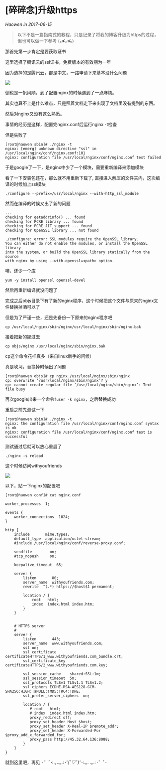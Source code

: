 # [碎碎念]升级https
*Haowen in 2017-06-15*

>  以下不是一篇指南式的教程，只是记录了将我的博客升级为https的过程，但也可以做一下参考 (⁎⁍̴̛ᴗ⁍̴̛⁎)

那首先第一步肯定是要获取证书

这里选择了腾讯云的ssl证书，免费版本的有效期为一年

因为选择的是腾讯云，都是中文，一路申请下来基本没什么问题

![](http://function.withyoufriends.com/image/doc/170615-2.png)

倒也是一帆风顺，到了配置nginx的时候遇到了一点麻烦。

其实也算不上是什么难点，只是照着文档走下来出现了文档里没有提到的东西。

然后对nginx又没有这么熟悉。

事情的经历是这样，配置完nginx.conf后运行nginx -t检查

但是失败了

	[root@haowen sbin]# ./nginx -t
	nginx: [emerg] unknown directive "ssl" in /usr/local/nginx/conf/nginx.conf:101
	nginx: configuration file /usr/local/nginx/conf/nginx.conf test failed

于是google了一下，是nginx中少了一个模块，需要重新编译来添加模块


看了一下安装包还在，那么就不用重新下载了, 直接进入解压的文件夹内，这次编译的时候加上ssl模块

	./configure --prefix=/usr/local/nginx --with-http_ssl_module

然而在编译的时候又出了新的问题

	...
	checking for getaddrinfo() ... found
	checking for PCRE library ... found
	checking for PCRE JIT support ... found
	checking for OpenSSL library ... not found

	./configure: error: SSL modules require the OpenSSL library.
	You can either do not enable the modules, or install the OpenSSL library
	into the system, or build the OpenSSL library statically from the source
	with nginx by using --with-openssl=<path> option.

噢，还少一个库

	yum -y install openssl openssl-devel

然后再重新编译就没问题了

完成之后objs目录下有了新的nginx程序，这个时候把这个文件与原来的nginx文件替换掉酒可以了

但是为了严谨一些，还是先备份一下原来的nginx程序吧

	cp /usr/local/nginx/sbin/nginx/usr/local/nginx/sbin/nginx.bak

接着把新的挪过去

	cp objs/nginx /usr/local/nginx/sbin/nginx.bak

cp这个命令花样真多（来自linux新手的问候）

真是坎坷，替换掉时候出了问题

	[root@haowen objs]# cp nginx /usr/local/nginx/sbin/nginx
	cp: overwrite ‘/usr/local/nginx/sbin/nginx’? y
	cp: cannot create regular file ‘/usr/local/nginx/sbin/nginx’: Text file busy

再次google出来一个命令```fuser -k nginx```，之后替换成功

重启之前先测试一下

	[root@haowen sbin]# ./nginx -t
	nginx: the configuration file /usr/local/nginx/conf/nginx.conf syntax is ok
	nginx: configuration file /usr/local/nginx/conf/nginx.conf test is successful

测试通过后就可以放心重启了

	./nginx -s reload

这个时候访问withyoufriends

![](http://function.withyoufriends.com/image/doc/170615-1.png)

以下，贴一下nginx的配置吧

	[root@haowen conf]# cat nginx.conf

	worker_processes  1;

	events {
	    worker_connections  1024;
	}

	http {
	    include       mime.types;
	    default_type  application/octet-stream;
	    #include /usr/local/nginx/conf/reverse-proxy.conf;

	    sendfile        on;
	    #tcp_nopush     on;

	    keepalive_timeout  65;

	    server {
	        listen       80;
	        server_name  withyoufriends.com;
			rewrite  ^(.*) https://$host$1 permanent;

	        location / {
	            root   html;
	            index  index.html index.htm;
	        }
	    }


	    # HTTPS server
	    #
	    server {
	        listen       443;
	        server_name  www.withyoufriends.com;
			ssl on;
	        ssl_certificate      certificateHTTPS/1_www.withyoufriends.com_bundle.crt;
	        ssl_certificate_key  certificateHTTPS/2_www.withyoufriends.com.key;

	        ssl_session_cache    shared:SSL:1m;
	        ssl_session_timeout  5m;
			ssl_protocols TLSv1 TLSv1.1 TLSv1.2;
			ssl_ciphers ECDHE-RSA-AES128-GCM-SHA256:HIGH:!aNULL:!MD5:!RC4:!DHE;
	 		ssl_prefer_server_ciphers  on;

	        location / {
	           # root   html;
	           # index  index.html index.htm;
	           proxy_redirect off;
	       	   proxy_set_header Host $host;
	           proxy_set_header X-Real-IP $remote_addr;
	           proxy_set_header X-Forwarded-For $proxy_add_x_forwarded_for;
	           proxy_pass http://45.32.64.136:8088;
	        }
	    }
	}

就到这里吧，再见 *･゜ﾟ･*\:.｡..｡.\:*･'\(*ﾟ▽ﾟ*\)'･*\:.｡. .｡.\:*･゜ﾟ･*

